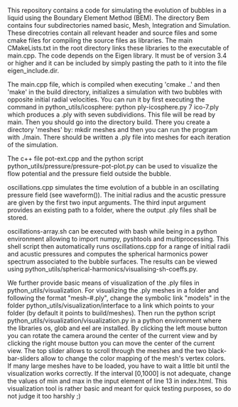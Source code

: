 This repository contains a code for simulating the evolution of bubbles in a liquid 
using the Boundary Element Method (BEM). The directory Bem contains four subdirectories
named basic, Mesh, Integration and Simulation. These direcotries contain all relevant 
header and source files and some cmake files for compiling the source files as libraries.
The main CMakeLists.txt in the root directory links these libraries to the executable of 
main.cpp. The code depends on the Eigen library. It must be of version 3.4 or higher and
it can be included by simply pasting the path to it into the file eigen_include.dir. 

The main.cpp file, which is compiled when executing 'cmake ..' and then 'make' in the 
build directory, initializes a simulation with two bubbles with opposite initial 
radial velocities. You can run it by first executing the command in python_utils/icosphere:
python ply-icosphere.py 7 ico-7.ply
which produces a .ply with seven subdividions. This file will be read by main. Then you
should go into the directory build. There you create a directory 'meshes' by:
mkdir meshes
and then you can run the program with ./main. There should be written a .ply file into 
meshes for each iteration of the simulation.

The c++ file pot-ext.cpp and the python script python_utils/pressure/pressure-pot-plot.py
can be used to visualize the flow potential and the pressure field outside the bubble.

oscillations.cpp simulates the time evolution of a bubble in an oscillating pressure field
(see waveform()). The initial radius and the acustic pressure are given by the first two 
input arguments. The third input argument provides an existing path to a folder, where the 
output .ply files shall be stored.

oscillations-array.sh can be executed with bash while being in a python environment allowing 
to import numpy, pyshtools and multiprocessing. This shell script then automatically runs
oscillations.cpp for a range of initial radii and acustic pressures and computes the spherical
harmonics power spectrum associated to the bubble surfaces. The results can be viewed using
python_utils/spherical-harmonics/visualising-sh-coeffs.py.

We further provide basic means of visualization of the .ply files in python_utils/visualization.
For visualizing the .ply meshes in a folder and following the format "mesh-#.ply", change the
symbolic link "models" in the folder python_utils/visualization/interface to a link which points
to your folder (by default it points to build/meshes). Then run the python script 
python_utils/visualization/visualization.py in a python environment where the libraries os, glob
and eel are installed.
By clicking the left mouse button you can rotate the camera around the center of 
the current view and by clicking the right mouse button you can move the center of the 
current view. The top slider allows to scroll through the meshes and the two black-bar-sliders
allow to change the color mapping of the mesh's vertex colors. If many large meshes have to be 
loaded, you have to wait a little bit until the visualization works correctly. If the interval
[0,1000] is not adequate, change the values of min and max in the input element of line 13
in index.html. This visualization tool is rather basic and meant for quick testing purposes, so
do not judge it too harshly ;)